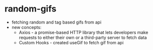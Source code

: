 # random-gifs
- fetching random and tag based gifs from api
- new concepts:
    - Axios - a promise-based HTTP library that lets developers make  requests to either their own or a third-party server to fetch data
    - Custom Hooks - created useGif to fetch gif from api